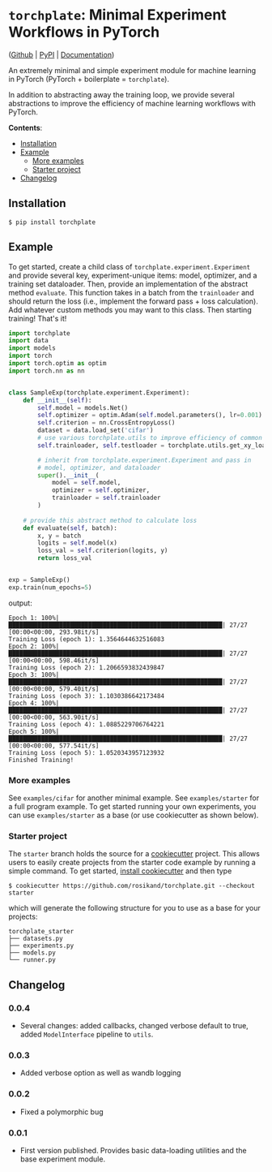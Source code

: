 # `torchplate`: Minimal Experiment Workflows in PyTorch 

([Github](https://github.com/rosikand/torchplate) | [PyPI](https://pypi.org/project/torchplate) | [Documentation](https://rosikand.github.io/torchplate/))

An extremely minimal and simple experiment module for machine learning in PyTorch (PyTorch + boilerplate = `torchplate`).

In addition to abstracting away the training loop, we provide several abstractions to improve the efficiency of machine learning workflows with PyTorch. 


**Contents**:
- [Installation](#installation)
- [Example](#example)
    - [More examples](#more-examples)
    - [Starter project](#starter-project)
- [Changelog](#changelog)


## Installation 

```
$ pip install torchplate
```

## Example 

To get started, create a child class of `torchplate.experiment.Experiment` and provide several key, experiment-unique items: model, optimizer, and a training set dataloader. Then, provide an implementation of the abstract method `evaluate`. This function takes in a batch from the `trainloader` and should return the loss (i.e., implement the forward pass + loss calculation). Add whatever custom methods you may want to this class. Then starting training! That's it! 

```python
import torchplate
import data 
import models
import torch
import torch.optim as optim
import torch.nn as nn


class SampleExp(torchplate.experiment.Experiment):
    def __init__(self): 
        self.model = models.Net()
        self.optimizer = optim.Adam(self.model.parameters(), lr=0.001)
        self.criterion = nn.CrossEntropyLoss()
        dataset = data.load_set('cifar')
        # use various torchplate.utils to improve efficiency of common workflows 
        self.trainloader, self.testloader = torchplate.utils.get_xy_loaders(dataset)

        # inherit from torchplate.experiment.Experiment and pass in
        # model, optimizer, and dataloader 
        super().__init__(
            model = self.model,
            optimizer = self.optimizer,
            trainloader = self.trainloader 
        )
    
    # provide this abstract method to calculate loss 
    def evaluate(self, batch):
        x, y = batch
        logits = self.model(x)
        loss_val = self.criterion(logits, y)
        return loss_val


exp = SampleExp()
exp.train(num_epochs=5)
```
output: 
```
Epoch 1: 100%|███████████████████████████████████████████████████████████| 27/27 [00:00<00:00, 293.98it/s]
Training Loss (epoch 1): 1.3564644632516083
Epoch 2: 100%|███████████████████████████████████████████████████████████| 27/27 [00:00<00:00, 598.46it/s]
Training Loss (epoch 2): 1.2066593832439847
Epoch 3: 100%|███████████████████████████████████████████████████████████| 27/27 [00:00<00:00, 579.40it/s]
Training Loss (epoch 3): 1.1030386642173484
Epoch 4: 100%|███████████████████████████████████████████████████████████| 27/27 [00:00<00:00, 563.90it/s]
Training Loss (epoch 4): 1.0885229706764221
Epoch 5: 100%|███████████████████████████████████████████████████████████| 27/27 [00:00<00:00, 577.54it/s]
Training Loss (epoch 5): 1.0520343957123932
Finished Training!
```

### More examples

See `examples/cifar` for another minimal example. See `examples/starter` for a full program example. To get started running your own experiments, you can use `examples/starter` as a base (or use cookiecutter as shown below). 

### Starter project 

The `starter` branch holds the source for a [cookiecutter](https://github.com/cookiecutter/cookiecutter) project. This allows users to easily create projects from the starter code example by running a simple command. To get started, [install cookiecutter](https://cookiecutter.readthedocs.io/en/stable/installation.html#install-cookiecutter) and then type
```
$ cookiecutter https://github.com/rosikand/torchplate.git --checkout starter
```

which will generate the following structure for you to use as a base for your projects: 

```
torchplate_starter
├── datasets.py
├── experiments.py
├── models.py
└── runner.py
```


## Changelog 

### 0.0.4 
- Several changes: added callbacks, changed verbose default to true, added `ModelInterface` pipeline to `utils`. 

### 0.0.3

- Added verbose option as well as wandb logging 

### 0.0.2
- Fixed a polymorphic bug 

### 0.0.1

- First version published. Provides basic data-loading utilities and the base experiment module. 


